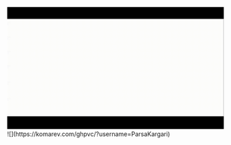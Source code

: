 
<img src="https://github.com/ParsaKargari/ParsaKargari/blob/main/readme_GIF.gif" alt="About me!">
![](https://komarev.com/ghpvc/?username=ParsaKargari)
